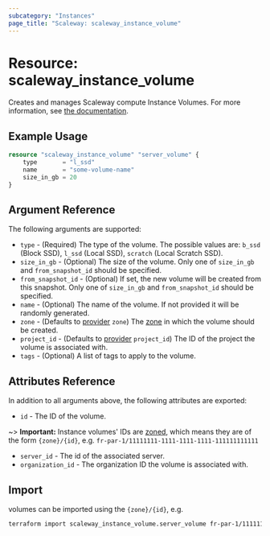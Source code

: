 ```yaml
---
subcategory: "Instances"
page_title: "Scaleway: scaleway_instance_volume"
---
```


# Resource: scaleway_instance_volume

Creates and manages Scaleway compute Instance Volumes.
For more information, see [the documentation](https://www.scaleway.com/en/developers/api/instance/#path-volumes-list-volumes).

## Example Usage

```terraform
resource "scaleway_instance_volume" "server_volume" {
    type       = "l_ssd"
    name       = "some-volume-name"
    size_in_gb = 20
}
```

## Argument Reference

The following arguments are supported:

- `type` - (Required) The type of the volume. The possible values are: `b_ssd` (Block SSD), `l_ssd` (Local SSD), `scratch` (Local Scratch SSD).
- `size_in_gb` - (Optional) The size of the volume. Only one of `size_in_gb` and `from_snapshot_id` should be specified.
- `from_snapshot_id` - (Optional) If set, the new volume will be created from this snapshot. Only one of `size_in_gb` and `from_snapshot_id` should be specified.
- `name` - (Optional) The name of the volume. If not provided it will be randomly generated.
- `zone` - (Defaults to [provider](../index.md#zone) `zone`) The [zone](../guides/regions_and_zones.md#zones) in which the volume should be created.
- `project_id` - (Defaults to [provider](../index.md#project_id) `project_id`) The ID of the project the volume is associated with.
- `tags` - (Optional) A list of tags to apply to the volume.

## Attributes Reference

In addition to all arguments above, the following attributes are exported:

- `id` - The ID of the volume.

~> **Important:** Instance volumes' IDs are [zoned](../guides/regions_and_zones.md#resource-ids), which means they are of the form `{zone}/{id}`, e.g. `fr-par-1/11111111-1111-1111-1111-111111111111`

- `server_id` - The id of the associated server.
- `organization_id` - The organization ID the volume is associated with.

## Import

volumes can be imported using the `{zone}/{id}`, e.g.

```bash
terraform import scaleway_instance_volume.server_volume fr-par-1/11111111-1111-1111-1111-111111111111
```

